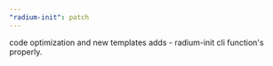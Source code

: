 ```yaml
---
"radium-init": patch
---
```


code optimization and new templates adds - radium-init cli function's properly.

